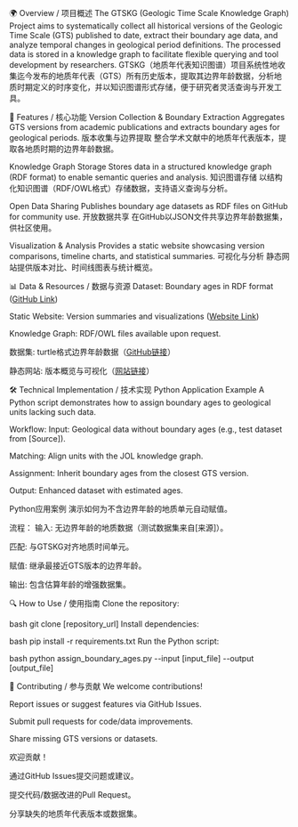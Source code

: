 🌍 Overview / 项目概述
The GTSKG (Geologic Time Scale Knowledge Graph) Project aims to systematically collect all historical versions of the Geologic Time Scale (GTS) published to date, extract their boundary age data, and analyze temporal changes in geological period definitions. The processed data is stored in a knowledge graph to facilitate flexible querying and tool development by researchers.
GTSKG（地质年代表知识图谱）项目系统性地收集迄今发布的地质年代表（GTS）所有历史版本，提取其边界年龄数据，分析地质时期定义的时序变化，并以知识图谱形式存储，便于研究者灵活查询与开发工具。

🚀 Features / 核心功能
Version Collection & Boundary Extraction
Aggregates GTS versions from academic publications and extracts boundary ages for geological periods.
版本收集与边界提取
整合学术文献中的地质年代表版本，提取各地质时期的边界年龄数据。

Knowledge Graph Storage
Stores data in a structured knowledge graph (RDF format) to enable semantic queries and analysis.
知识图谱存储
以结构化知识图谱（RDF/OWL格式）存储数据，支持语义查询与分析。

Open Data Sharing
Publishes boundary age datasets as RDF files on GitHub for community use.
开放数据共享
在GitHub以JSON文件共享边界年龄数据集，供社区使用。

Visualization & Analysis
Provides a static website showcasing version comparisons, timeline charts, and statistical summaries.
可视化与分析
静态网站提供版本对比、时间线图表与统计概览。

📊 Data & Resources / 数据与资源
Dataset: Boundary ages in RDF format ([GitHub Link](https://github.com/Hongwei2021/Hongwei2021.github.io/edit/main))

Static Website: Version summaries and visualizations ([Website Link](https://hongwei2021.github.io/))

Knowledge Graph: RDF/OWL files available upon request.

数据集: turtle格式边界年龄数据（[GitHub链接](https://github.com/Hongwei2021/Hongwei2021.github.io/edit/main)）

静态网站: 版本概览与可视化（[网站链接](https://hongwei2021.github.io/)）

🛠️ Technical Implementation / 技术实现
Python Application Example
A Python script demonstrates how to assign boundary ages to geological units lacking such data.

Workflow:
Input: Geological data without boundary ages (e.g., test dataset from [Source]).

Matching: Align units with the JOL knowledge graph.

Assignment: Inherit boundary ages from the closest GTS version.

Output: Enhanced dataset with estimated ages.

Python应用案例
演示如何为不含边界年龄的地质单元自动赋值。

流程：
输入: 无边界年龄的地质数据（测试数据集来自[来源]）。

匹配: 与GTSKG对齐地质时间单元。

赋值: 继承最接近GTS版本的边界年龄。

输出: 包含估算年龄的增强数据集。

🔍 How to Use / 使用指南
Clone the repository:

bash
git clone [repository_url]
Install dependencies:

bash
pip install -r requirements.txt
Run the Python script:

bash
python assign_boundary_ages.py --input [input_file] --output [output_file]

🤝 Contributing / 参与贡献
We welcome contributions!

Report issues or suggest features via GitHub Issues.

Submit pull requests for code/data improvements.

Share missing GTS versions or datasets.

欢迎贡献！

通过GitHub Issues提交问题或建议。

提交代码/数据改进的Pull Request。

分享缺失的地质年代表版本或数据集。

